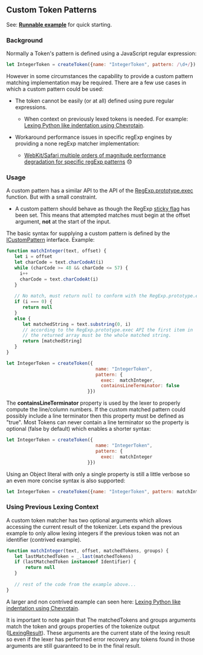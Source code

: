 ## Custom Token Patterns

See: [**Runnable example**](../examples/lexer/custom_patterns/custom_patterns.js) for quick starting.

### Background
Normally a Token's pattern is defined using a JavaScript regular expression:

```JavaScript
let IntegerToken = createToken({name: "IntegerToken", pattern: /\d+/})
```
 
However in some circumstances the capability to provide a custom pattern matching implementation may be required.
There are a few use cases in which a custom pattern could be used:

* The token cannot be easily (or at all) defined using pure regular expressions.
  - When context on previously lexed tokens is needed.
    For example: [Lexing Python like indentation using Chevrotain](../examples/lexer/python_indentation/python_indentation.js). 

* Workaround performance issues in specific regExp engines by providing a none regExp matcher implementation:
  - [WebKit/Safari multiple orders of magnitude performance degradation for specific regExp patterns](https://bugs.webkit.org/show_bug.cgi?id=152578) 😞 
 

### Usage
A custom pattern has a similar API to the API of the [RegExp.prototype.exec](https://developer.mozilla.org/en-US/docs/Web/JavaScript/Reference/Global_Objects/RegExp/exec)
function. But with a small constraint.

* A custom pattern should behave as though the RegExp [sticky flag](https://developer.mozilla.org/en-US/docs/Web/JavaScript/Reference/Global_Objects/RegExp/sticky) has been set.
  This means that attempted matches must begin at the offset argument, **not** at the start of the input.    

The basic syntax for supplying a custom pattern is defined by the [ICustomPattern](http://sap.github.io/chevrotain/documentation/0_27_0/interfaces/_chevrotain_d_.icustompattern.html) interface.
Example:

```JavaScript
function matchInteger(text, offset) {
   let i = offset
   let charCode = text.charCodeAt(i)
   while (charCode >= 48 && charCode <= 57) {
     i++
     charCode = text.charCodeAt(i)
   }
   
   // No match, must return null to conform with the RegExp.prototype.exec signature
   if (i === 0) {
      return null
   }
   else {
      let matchedString = text.substring(0, i)
      // according to the RegExp.prototype.exec API the first item in 
      // the returned array must be the whole matched string.
      return [matchedString]
   }
}

let IntegerToken = createToken({
                                 name: "IntegerToken",
                                 pattern: {
                                   exec:  matchInteger,
                                   containsLineTerminator: false
                              }})
```

The **containsLineTerminator** property is used by the lexer to properly compute the line/column numbers.
If the custom matched pattern could possibly include a line terminator then this property must be defined as "true".
Most Tokens can never contain a line terminator so the property is optional (false by default) which enables a shorter syntax:

```JavaScript
let IntegerToken = createToken({
                                 name: "IntegerToken",
                                 pattern: {
                                   exec:  matchInteger
                              }})
```

Using an Object literal with only a single property is still a little verbose so an even more concise syntax is also supported:
```JavaScript
let IntegerToken = createToken({name: "IntegerToken", pattern: matchInteger})
```

### Using Previous Lexing Context
A custom token matcher has two optional arguments which allows accessing the current result of the tokenizer.
Lets expand the previous example to only allow lexing integers if the previous token was not an identifier (contrived example).

```JavaScript
function matchInteger(text, offset, matchedTokens, groups) {
   let lastMatchedToken = _.last(matchedTokens)
   if (lastMatchedToken instanceof Identifier) {
       return null
   }
       
   // rest of the code from the example above...
} 
```

A larger and non contrived example can seen here: [Lexing Python like indentation using Chevrotain](../examples/lexer/python_indentation/python_indentation.js).

It is important to note again that The matchedTokens and groups arguments match the token and groups properties of the tokenize output ([ILexingResult](http://sap.github.io/chevrotain/documentation/0_27_0/interfaces/_chevrotain_d_.ilexingresult.html)).
These arguments are the current state of the lexing result so even if the lexer has performed error recovery any tokens found
in those arguments are still guaranteed to be in the final result.
